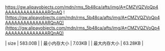 https://gw.alipayobjects.com/mdn/rms_5b48ca/afts/img/A*CMZVQZVoQp4AAAAAAAAAAAAAARQnAQ
![https://gw.alipayobjects.com/mdn/rms_5b48ca/afts/img/A*CMZVQZVoQp4AAAAAAAAAAAAAARQnAQ](https://gw.alipayobjects.com/mdn/rms_5b48ca/afts/img/A*CMZVQZVoQp4AAAAAAAAAAAAAARQnAQ)

| size | 583.00B |
| 最小内存大小 | 7.03KB |
| 最大内存大小 | 63.28KB |
